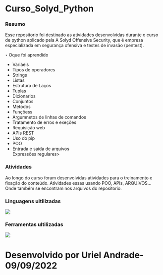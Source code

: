 # Curso_Solyd_Python
### Resumo
<p>Esse repositorio foi destinado as atividades desenvolvidas durante o curso de python aplicado pela A Solyd Offensive Security, que é empresa especializada em segurança ofensiva e testes de invasão (pentest).</p>
<p>‣ Oque foi aprendido</p>
<ul>
  <li>Variáeis</li>
  <li>Tipos de operadores</li>
  <li>Strings</li>
  <li>Listas</li>
  <li>Estrutura de Laços</li>
  <li>Tuplas</li>
  <li>Dicionarios</li>
  <li>Conjuntos</li>
  <li>Metodos</li>
  <li>Funçõess</li>
  <li>Argumnetos de linhas de comandos</li>
  <li>Tratamento de erros e exeções</li>
  <li>Requisição web</li>
  <li>APIs REST</li>
  <li>Uso do pip</li>
  <li>POO</li>
  <li>Entrada e saída de arquivos</li
  <li>Expressões regulares</li>>
</ul>

### Atividades
<p>Ao longo do curso foram desenvolvidas atividades para o treinamento e fixação do conteúdo. Atividades essas usando POO, APIs, ARQUIVOS... Onde também se encontram nos arquivos do repositorio.</p>

### Linguagens ultilizadas
<div>
<img src="https://img.icons8.com/fluency/48/python.png"/>
</div>

### Ferramentas ultilizadas
<div>
<img src="https://img.icons8.com/color/48/api-settings.png"/>
</div>

# Desenvolvido por Uriel Andrade-09/09/2022

